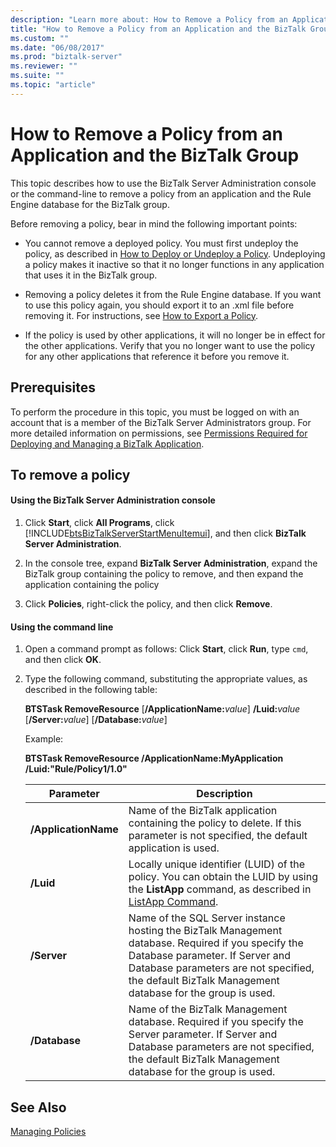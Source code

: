 ```yaml
---
description: "Learn more about: How to Remove a Policy from an Application and the BizTalk Group"
title: "How to Remove a Policy from an Application and the BizTalk Group"
ms.custom: ""
ms.date: "06/08/2017"
ms.prod: "biztalk-server"
ms.reviewer: ""
ms.suite: ""
ms.topic: "article"
---
```

# How to Remove a Policy from an Application and the BizTalk Group
This topic describes how to use the BizTalk Server Administration console or the command-line to remove a policy from an application and the Rule Engine database for the BizTalk group.  
  
 Before removing a policy, bear in mind the following important points:  
  
-   You cannot remove a deployed policy. You must first undeploy the policy, as described in [How to Deploy or Undeploy a Policy](../core/how-to-deploy-or-undeploy-a-policy.md). Undeploying a policy makes it inactive so that it no longer functions in any application that uses it in the BizTalk group.  
  
-   Removing a policy deletes it from the Rule Engine database. If you want to use this policy again, you should export it to an .xml file before removing it. For instructions, see [How to Export a Policy](../core/how-to-export-a-policy.md).  
  
-   If the policy is used by other applications, it will no longer be in effect for the other applications. Verify that you no longer want to use the policy for any other applications that reference it before you remove it.  
  
## Prerequisites  
 To perform the procedure in this topic, you must be logged on with an account that is a member of the BizTalk Server Administrators group. For more detailed information on permissions, see [Permissions Required for Deploying and Managing a BizTalk Application](../core/permissions-required-for-deploying-and-managing-a-biztalk-application.md).  
  
## To remove a policy  
  
#### Using the BizTalk Server Administration console  
  
1. Click **Start**, click **All Programs**, click [!INCLUDE[btsBizTalkServerStartMenuItemui](../includes/btsbiztalkserverstartmenuitemui-md.md)], and then click **BizTalk Server Administration**.  
  
2. In the console tree, expand  **BizTalk Server Administration**, expand the BizTalk group containing the policy to remove, and then expand the application containing the policy  
  
3. Click **Policies**, right-click the policy, and then click **Remove**.  
  
#### Using the command line  
  
1. Open a command prompt as follows: Click **Start**, click **Run**, type `cmd`, and then click **OK**.  
  
2. Type the following command, substituting the appropriate values, as described in the following table:  
  
    **BTSTask RemoveResource** [**/ApplicationName:**<em>value</em>] **/Luid:**<em>value</em> [**/Server:**<em>value</em>] [**/Database:**<em>value</em>]  
  
    Example:  
  
    **BTSTask RemoveResource /ApplicationName:MyApplication /Luid:"Rule/Policy1/1.0"**  
  
   |Parameter|Description|  
   |---------------|-----------------|  
   |**/ApplicationName**|Name of the BizTalk application containing the policy to delete. If this parameter is not specified, the default application is used.|  
   |**/Luid**|Locally unique identifier (LUID) of the policy. You can obtain the LUID by using the **ListApp** command, as described in [ListApp Command](../core/listapp-command.md).|  
   |**/Server**|Name of the SQL Server instance hosting the BizTalk Management database. Required if you specify the Database parameter. If Server and Database parameters are not specified, the default BizTalk Management database for the group is used.|  
   |**/Database**|Name of the BizTalk Management database. Required if you specify the Server parameter. If Server and Database parameters are not specified, the default BizTalk Management database for the group is used.|  
  
## See Also  
 [Managing Policies](../core/managing-policies.md)
